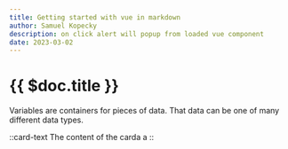 ```yaml
---
title: Getting started with vue in markdown
author: Samuel Kopecky
description: on click alert will popup from loaded vue component
date: 2023-03-02
---
```


# {{ $doc.title }}

Variables are containers for pieces of data. That data can be one of many different data types.

::card-text
The content of the carda a
::
